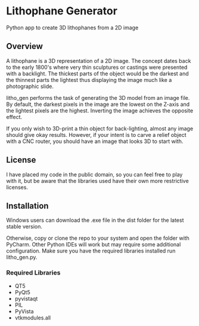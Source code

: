 # Lithophane Generator

Python app to create 3D lithophanes from a 2D image

## Overview

A lithophane is a 3D representation of a 2D image. The concept dates back to the early 1800's where very thin 
sculptures or castings were presented with a backlight. The thickest parts of the object would be the darkest and the 
thinnest parts the lightest thus displaying the image much like a photographic slide.

litho_gen performs the task of generating the 3D model from an image file. By default, the darkest pixels in the 
image are the lowest on the Z-axis and the lightest pixels are the highest. Inverting the image achieves the 
opposite effect.

If you only wish to 3D-print a thin object for back-lighting, almost any image should give okay results. However, 
if your intent is to carve a relief object with a CNC router, you should have an image that looks 3D to start with.

## License

I have placed my code in the public domain, so you can feel free to play with it, but be aware that the libraries 
used have their own more restrictive licenses.

## Installation

Windows users can download the .exe file in the dist folder for the latest stable version. 

Otherwise, copy or clone the repo to your system and open the folder with PyCharm. Other Python IDEs will work but 
may require some additional configuration. Make sure you have the required libraries installed run litho_gen.py.

### Required Libraries

 - QT5
 - PyQt5
 - pyvistaqt
 - PIL
 - PyVista
 - vtkmodules.all
